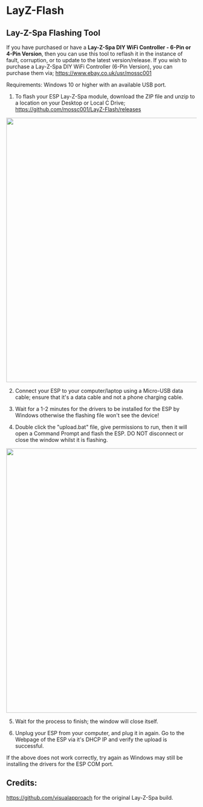 # LayZ-Flash
## Lay-Z-Spa Flashing Tool

If you have purchased or have a **Lay-Z-Spa DIY WiFi Controller - 6-Pin or 4-Pin Version**, then you can use this tool to reflash it in the instance of fault, corruption, or to update to the latest version/release. If you wish to purchase a Lay-Z-Spa DIY WiFi Controller (6-Pin Version), you can purchase them via; https://www.ebay.co.uk/usr/mossc001

Requirements: Windows 10 or higher with an available USB port.

1. To flash your ESP Lay-Z-Spa module, download the ZIP file and unzip to a location on your Desktop or Local C Drive; https://github.com/mossc001/LayZ-Flash/releases

<img src="https://github.com/mossc001/LayZ-Flash/blob/main/v1.1.0_flashing-tool_window.png" width="700">

2. Connect your ESP to your computer/laptop using a Micro-USB data cable; ensure that it's a data cable and not a phone charging cable.

3. Wait for a 1-2 minutes for the drivers to be installed for the ESP by Windows otherwise the flashing file won't see the device!

4. Double click the "upload.bat" file, give permissions to run, then it will open a Command Prompt and flash the ESP. DO NOT disconnect or close the window whilst it is flashing.

<img src="https://github.com/mossc001/LayZ-Flash/blob/main/v1.1.0_flashing-tool_command.png" width="700">

5. Wait for the process to finish; the window will close itself.

6. Unplug your ESP from your computer, and plug it in again. Go to the Webpage of the ESP via it's DHCP IP and verify the upload is successful.

If the above does not work correctly, try again as Windows may still be installing the drivers for the ESP COM port.

## Credits:
https://github.com/visualapproach for the original Lay-Z-Spa build.
